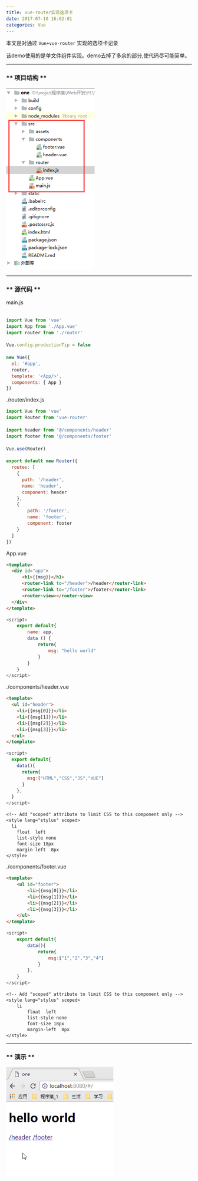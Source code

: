 ```yaml
---
title: vue-router实现选项卡
date: 2017-07-10 16:02:01
categories: Vue
---
```


本文是对通过 `Vue+vue-router` 实现的选项卡记录

该demo使用的是单文件组件实现。demo去掉了多余的部分,使代码尽可能简单。

***********************

### ** 项目结构 **

![Tab-Control-with-Vue-Route](/img/Vue/Tab-Control-with-Vue-Route.png)


***********************

### ** 源代码 **

<span class="under0">main.js</span>


```JavaScript

import Vue from 'vue'
import App from './App.vue'
import router from './router'

Vue.config.productionTip = false

new Vue({
  el: '#app',
  router,
  template: '<App/>',
  components: { App }
})

```


<span class="under0">./router/index.js</span>

```JavaScript
import Vue from 'vue'
import Router from 'vue-router'

import header from '@/components/header'
import footer from '@/components/footer'

Vue.use(Router)

export default new Router({
  routes: [
    {
      path: '/header',
      name: 'header',
      component: header
    },
    {
        path: '/footer',
        name: 'footer',
        component: footer
    }
  ]
})

```


<span class="under0">App.vue</span>

```HTML
<template>
  <div id="app">
      <h1>{{msg}}</h1>
      <router-link to="/header">/header</router-link>
      <router-link to="/footer">/footer</router-link>
      <router-view></router-view>
  </div>
</template>

```
```JavaScript
<script>
    export default{
        name: app,
        data () {
            return{
                msg: "hello world"
            }
        }
    }
</script>
```


<span class="under0">./components/header.vue</span>

```HTML
<template>
  <ul id="header">
    <li>{{msg[0]}}</li>
    <li>{{msg[1]}}</li>
    <li>{{msg[2]}}</li>
    <li>{{msg[3]}}</li>
  </ul>
</template>
```
```JavaScript
<script>
  export default{
    data(){
      return{
        msg:["HTML","CSS","JS","VUE"]
      }
    },
  }
</script>
```


```stylus
<!-- Add "scoped" attribute to limit CSS to this component only -->
<style lang="stylus" scoped>
  li
    float  left
    list-style none
    font-size 18px
    margin-left  8px
</style>

```


<span class="under0">./components/footer.vue</span>

```HTML
<template>
    <ul id="footer">
        <li>{{msg[0]}}</li>
        <li>{{msg[1]}}</li>
        <li>{{msg[2]}}</li>
        <li>{{msg[3]}}</li>
    </ul>
</template>
```
```JavaScript
<script>
    export default{
        data(){
            return{
                msg:["1","2","3","4"]
            }
        },
    }
</script>
```
```stylus
<!-- Add "scoped" attribute to limit CSS to this component only -->
<style lang="stylus" scoped>
    li
        float  left
        list-style none
        font-size 18px
        margin-left  8px
</style>
```
******************
### ** 演示 **

![Tab-Control-with-Vue-Route](/img/Vue/Tab-Control-with-Vue-Route.gif)

